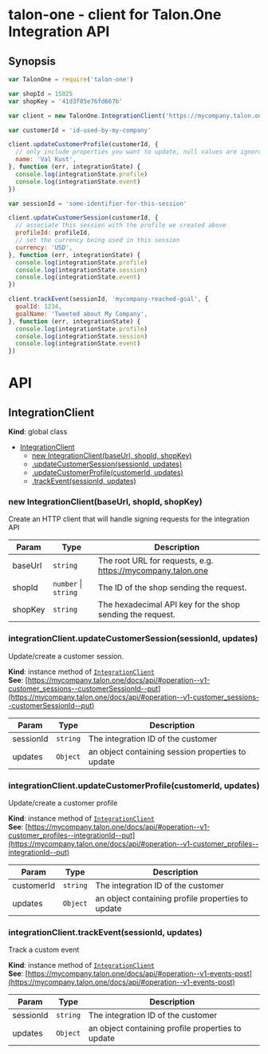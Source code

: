 # talon-one - client for Talon.One Integration API

## Synopsis

```javascript
var TalonOne = require('talon-one')

var shopId = 15025
var shopKey = '41d3f05e76fd667b'

var client = new TalonOne.IntegrationClient('https://mycompany.talon.one', shopId, shopKey)

var customerId = 'id-used-by-my-company'

client.updateCustomerProfile(customerId, {
  // only include properties you want to update, null values are ignored
  name: 'Val Kust',
}, function (err, integrationState) {
  console.log(integrationState.profile)
  console.log(integrationState.event)
})

var sessionId = 'some-identifier-for-this-session'

client.updateCustomerSession(customerId, {
  // associate this session with the profile we created above
  profileId: profileId,
  // set the currency being used in this session
  currency: 'USD',
}, function (err, integrationState) {
  console.log(integrationState.profile)
  console.log(integrationState.session)
  console.log(integrationState.event)
})

client.trackEvent(sessionId, 'mycompany-reached-goal', {
  goalId: 1234,
  goalName: 'Tweeted about My Company',
}, function (err, integrationState) {
  console.log(integrationState.profile)
  console.log(integrationState.session)
  console.log(integrationState.event)
})
```

# API

## IntegrationClient
**Kind**: global class  

* [IntegrationClient](#IntegrationClient)
    * [new IntegrationClient(baseUrl, shopId, shopKey)](#new_IntegrationClient_new)
    * [.updateCustomerSession(sessionId, updates)](#IntegrationClient+updateCustomerSession)
    * [.updateCustomerProfile(customerId, updates)](#IntegrationClient+updateCustomerProfile)
    * [.trackEvent(sessionId, updates)](#IntegrationClient+trackEvent)

<a name="new_IntegrationClient_new"></a>

### new IntegrationClient(baseUrl, shopId, shopKey)
Create an HTTP client that will handle signing requests for the integration API


| Param | Type | Description |
| --- | --- | --- |
| baseUrl | <code>string</code> | The root URL for requests, e.g. https://mycompany.talon.one |
| shopId | <code>number</code> &#124; <code>string</code> | The ID of the shop sending the request. |
| shopKey | <code>string</code> | The hexadecimal API key for the shop sending the request. |

<a name="IntegrationClient+updateCustomerSession"></a>

### integrationClient.updateCustomerSession(sessionId, updates)
Update/create a customer session.

**Kind**: instance method of <code>[IntegrationClient](#IntegrationClient)</code>  
**See**: [https://mycompany.talon.one/docs/api/#operation--v1-customer_sessions--customerSessionId--put](https://mycompany.talon.one/docs/api/#operation--v1-customer_sessions--customerSessionId--put)  

| Param | Type | Description |
| --- | --- | --- |
| sessionId | <code>string</code> | The integration ID of the customer |
| updates | <code>Object</code> | an object containing session properties to update |

<a name="IntegrationClient+updateCustomerProfile"></a>

### integrationClient.updateCustomerProfile(customerId, updates)
Update/create a customer profile

**Kind**: instance method of <code>[IntegrationClient](#IntegrationClient)</code>  
**See**: [https://mycompany.talon.one/docs/api/#operation--v1-customer_profiles--integrationId--put](https://mycompany.talon.one/docs/api/#operation--v1-customer_profiles--integrationId--put)  

| Param | Type | Description |
| --- | --- | --- |
| customerId | <code>string</code> | The integration ID of the customer |
| updates | <code>Object</code> | an object containing profile properties to update |

<a name="IntegrationClient+trackEvent"></a>

### integrationClient.trackEvent(sessionId, updates)
Track a custom event

**Kind**: instance method of <code>[IntegrationClient](#IntegrationClient)</code>  
**See**: [https://mycompany.talon.one/docs/api/#operation--v1-events-post](https://mycompany.talon.one/docs/api/#operation--v1-events-post)  

| Param | Type | Description |
| --- | --- | --- |
| sessionId | <code>string</code> | The integration ID of the customer |
| updates | <code>Object</code> | an object containing profile properties to update |

